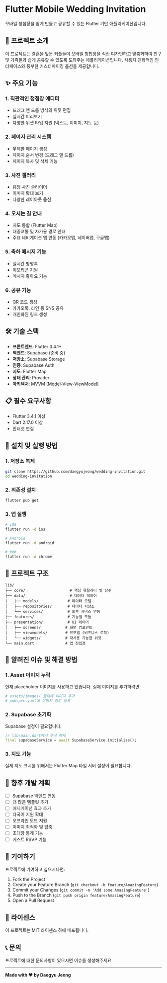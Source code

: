 # Flutter Mobile Wedding Invitation
모바일 청첩장을 쉽게 만들고 공유할 수 있는 Flutter 기반 애플리케이션입니다.

## 📱 프로젝트 소개
이 프로젝트는 결혼을 앞둔 커플들이 모바일 청첩장을 직접 디자인하고 맞춤화하여 친구 및 가족들과 쉽게 공유할 수 있도록 도와주는 애플리케이션입니다. 사용자 친화적인 인터페이스와 풍부한 커스터마이징 옵션을 제공합니다.

## ✨ 주요 기능
### 1. 직관적인 청첩장 에디터
- 드래그 앤 드롭 방식의 위젯 편집
- 실시간 미리보기
- 다양한 위젯 타입 지원 (텍스트, 이미지, 지도 등)

### 2. 페이지 관리 시스템
- 무제한 페이지 생성
- 페이지 순서 변경 (드래그 앤 드롭)
- 페이지 복사 및 삭제 기능

### 3. 사진 갤러리
- 웨딩 사진 슬라이더
- 이미지 확대 보기
- 다양한 레이아웃 옵션

### 4. 오시는 길 안내
- 지도 통합 (Flutter Map)
- 대중교통 및 자가용 경로 안내
- 주요 네비게이션 앱 연동 (카카오맵, 네이버맵, 구글맵)

### 5. 축하 메시지 기능
- 실시간 방명록
- 이모티콘 지원
- 메시지 좋아요 기능

### 6. 공유 기능
- QR 코드 생성
- 카카오톡, 라인 등 SNS 공유
- 개인화된 링크 생성

## 🛠 기술 스택
- **프론트엔드**: Flutter 3.4.1+
- **백엔드**: Supabase (준비 중)
- **저장소**: Supabase Storage
- **인증**: Supabase Auth
- **지도**: Flutter Map
- **상태 관리**: Provider
- **아키텍처**: MVVM (Model-View-ViewModel)

## 📋 필수 요구사항
- Flutter 3.4.1 이상
- Dart 2.17.0 이상
- 인터넷 연결

## 🚀 설치 및 실행 방법

### 1. 저장소 복제
```bash
git clone https://github.com/daegyujeong/wedding-invitation.git
cd wedding-invitation
```

### 2. 의존성 설치
```bash
flutter pub get
```

### 3. 앱 실행
```bash
# iOS
flutter run -d ios

# Android
flutter run -d android

# Web
flutter run -d chrome
```

## 📁 프로젝트 구조
```
lib/
├── core/                    # 핵심 유틸리티 및 상수
├── data/                    # 데이터 레이어
│   ├── models/             # 데이터 모델
│   ├── repositories/       # 데이터 저장소
│   └── services/           # 외부 서비스 연동
├── features/               # 기능별 모듈
├── presentation/           # UI 레이어
│   ├── screens/           # 화면 컴포넌트
│   ├── viewmodels/        # 뷰모델 (비즈니스 로직)
│   └── widgets/           # 재사용 가능한 위젯
└── main.dart              # 앱 진입점
```

## 🐛 알려진 이슈 및 해결 방법

### 1. Asset 이미지 누락
현재 placeholder 이미지를 사용하고 있습니다. 실제 이미지를 추가하려면:
```bash
# assets/images/ 폴더에 이미지 추가
# pubspec.yaml에 이미지 경로 등록
```

### 2. Supabase 초기화
Supabase 설정이 필요합니다:
```dart
// lib/main.dart에서 주석 해제
final supabaseService = await SupabaseService.initialize();
```

### 3. 지도 기능
실제 지도 표시를 위해서는 Flutter Map 타일 서버 설정이 필요합니다.

## 🔮 향후 개발 계획
- [ ] Supabase 백엔드 연동
- [ ] 더 많은 템플릿 추가
- [ ] 애니메이션 효과 추가
- [ ] 다국어 지원 확대
- [ ] 오프라인 모드 지원
- [ ] 이미지 최적화 및 압축
- [ ] 초대장 통계 기능
- [ ] 게스트 RSVP 기능

## 🤝 기여하기
프로젝트에 기여하고 싶으시다면:
1. Fork the Project
2. Create your Feature Branch (`git checkout -b feature/AmazingFeature`)
3. Commit your Changes (`git commit -m 'Add some AmazingFeature'`)
4. Push to the Branch (`git push origin feature/AmazingFeature`)
5. Open a Pull Request

## 📝 라이센스
이 프로젝트는 MIT 라이센스 하에 배포됩니다.

## 📞 문의
프로젝트에 대한 문의사항이 있으시면 이슈를 생성해주세요.

---

**Made with ❤️ by Daegyu Jeong**
